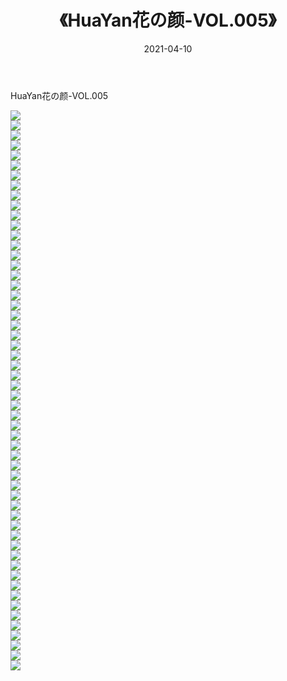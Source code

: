 ﻿---
layout: post
title:  《HuaYan花の颜-VOL.005》
date:   2021-04-10
img: http://img.660000.xyz/Sharelink/网络美图/2021/HuaYan花の颜-VOL.005/000.jpg
categories: [美女, 清纯, 唯美]
---

HuaYan花の颜-VOL.005

  ![](http://img.660000.xyz/Sharelink/网络美图/2021/HuaYan花の颜-VOL.005/001.jpg) <br> ![](http://img.660000.xyz/Sharelink/网络美图/2021/HuaYan花の颜-VOL.005/002.jpg) <br> ![](http://img.660000.xyz/Sharelink/网络美图/2021/HuaYan花の颜-VOL.005/003.jpg) <br> ![](http://img.660000.xyz/Sharelink/网络美图/2021/HuaYan花の颜-VOL.005/004.jpg) <br> ![](http://img.660000.xyz/Sharelink/网络美图/2021/HuaYan花の颜-VOL.005/005.jpg) <br> ![](http://img.660000.xyz/Sharelink/网络美图/2021/HuaYan花の颜-VOL.005/006.jpg) <br> ![](http://img.660000.xyz/Sharelink/网络美图/2021/HuaYan花の颜-VOL.005/007.jpg) <br> ![](http://img.660000.xyz/Sharelink/网络美图/2021/HuaYan花の颜-VOL.005/008.jpg) <br> ![](http://img.660000.xyz/Sharelink/网络美图/2021/HuaYan花の颜-VOL.005/009.jpg) <br> ![](http://img.660000.xyz/Sharelink/网络美图/2021/HuaYan花の颜-VOL.005/010.jpg) <br> ![](http://img.660000.xyz/Sharelink/网络美图/2021/HuaYan花の颜-VOL.005/011.jpg) <br> ![](http://img.660000.xyz/Sharelink/网络美图/2021/HuaYan花の颜-VOL.005/012.jpg) <br> ![](http://img.660000.xyz/Sharelink/网络美图/2021/HuaYan花の颜-VOL.005/013.jpg) <br> ![](http://img.660000.xyz/Sharelink/网络美图/2021/HuaYan花の颜-VOL.005/014.jpg) <br> ![](http://img.660000.xyz/Sharelink/网络美图/2021/HuaYan花の颜-VOL.005/015.jpg) <br> ![](http://img.660000.xyz/Sharelink/网络美图/2021/HuaYan花の颜-VOL.005/016.jpg) <br> ![](http://img.660000.xyz/Sharelink/网络美图/2021/HuaYan花の颜-VOL.005/017.jpg) <br> ![](http://img.660000.xyz/Sharelink/网络美图/2021/HuaYan花の颜-VOL.005/018.jpg) <br> ![](http://img.660000.xyz/Sharelink/网络美图/2021/HuaYan花の颜-VOL.005/019.jpg) <br> ![](http://img.660000.xyz/Sharelink/网络美图/2021/HuaYan花の颜-VOL.005/020.jpg) <br> ![](http://img.660000.xyz/Sharelink/网络美图/2021/HuaYan花の颜-VOL.005/021.jpg) <br> ![](http://img.660000.xyz/Sharelink/网络美图/2021/HuaYan花の颜-VOL.005/022.jpg) <br> ![](http://img.660000.xyz/Sharelink/网络美图/2021/HuaYan花の颜-VOL.005/023.jpg) <br> ![](http://img.660000.xyz/Sharelink/网络美图/2021/HuaYan花の颜-VOL.005/024.jpg) <br> ![](http://img.660000.xyz/Sharelink/网络美图/2021/HuaYan花の颜-VOL.005/025.jpg) <br> ![](http://img.660000.xyz/Sharelink/网络美图/2021/HuaYan花の颜-VOL.005/026.jpg) <br> ![](http://img.660000.xyz/Sharelink/网络美图/2021/HuaYan花の颜-VOL.005/027.jpg) <br> ![](http://img.660000.xyz/Sharelink/网络美图/2021/HuaYan花の颜-VOL.005/028.jpg) <br> ![](http://img.660000.xyz/Sharelink/网络美图/2021/HuaYan花の颜-VOL.005/029.jpg) <br> ![](http://img.660000.xyz/Sharelink/网络美图/2021/HuaYan花の颜-VOL.005/030.jpg) <br> ![](http://img.660000.xyz/Sharelink/网络美图/2021/HuaYan花の颜-VOL.005/031.jpg) <br> ![](http://img.660000.xyz/Sharelink/网络美图/2021/HuaYan花の颜-VOL.005/032.jpg) <br> ![](http://img.660000.xyz/Sharelink/网络美图/2021/HuaYan花の颜-VOL.005/033.jpg) <br> ![](http://img.660000.xyz/Sharelink/网络美图/2021/HuaYan花の颜-VOL.005/034.jpg) <br> ![](http://img.660000.xyz/Sharelink/网络美图/2021/HuaYan花の颜-VOL.005/035.jpg) <br> ![](http://img.660000.xyz/Sharelink/网络美图/2021/HuaYan花の颜-VOL.005/036.jpg) <br> ![](http://img.660000.xyz/Sharelink/网络美图/2021/HuaYan花の颜-VOL.005/037.jpg) <br> ![](http://img.660000.xyz/Sharelink/网络美图/2021/HuaYan花の颜-VOL.005/038.jpg) <br> ![](http://img.660000.xyz/Sharelink/网络美图/2021/HuaYan花の颜-VOL.005/039.jpg) <br> ![](http://img.660000.xyz/Sharelink/网络美图/2021/HuaYan花の颜-VOL.005/040.jpg) <br> ![](http://img.660000.xyz/Sharelink/网络美图/2021/HuaYan花の颜-VOL.005/041.jpg) <br> ![](http://img.660000.xyz/Sharelink/网络美图/2021/HuaYan花の颜-VOL.005/042.jpg) <br> ![](http://img.660000.xyz/Sharelink/网络美图/2021/HuaYan花の颜-VOL.005/043.jpg) <br> ![](http://img.660000.xyz/Sharelink/网络美图/2021/HuaYan花の颜-VOL.005/044.jpg) <br> ![](http://img.660000.xyz/Sharelink/网络美图/2021/HuaYan花の颜-VOL.005/045.jpg) <br> ![](http://img.660000.xyz/Sharelink/网络美图/2021/HuaYan花の颜-VOL.005/046.jpg) <br> ![](http://img.660000.xyz/Sharelink/网络美图/2021/HuaYan花の颜-VOL.005/047.jpg) <br> ![](http://img.660000.xyz/Sharelink/网络美图/2021/HuaYan花の颜-VOL.005/048.jpg) <br> ![](http://img.660000.xyz/Sharelink/网络美图/2021/HuaYan花の颜-VOL.005/049.jpg) <br> ![](http://img.660000.xyz/Sharelink/网络美图/2021/HuaYan花の颜-VOL.005/050.jpg) <br> ![](http://img.660000.xyz/Sharelink/网络美图/2021/HuaYan花の颜-VOL.005/051.jpg) <br> ![](http://img.660000.xyz/Sharelink/网络美图/2021/HuaYan花の颜-VOL.005/052.jpg) <br> ![](http://img.660000.xyz/Sharelink/网络美图/2021/HuaYan花の颜-VOL.005/053.jpg) <br> ![](http://img.660000.xyz/Sharelink/网络美图/2021/HuaYan花の颜-VOL.005/054.jpg) <br> ![](http://img.660000.xyz/Sharelink/网络美图/2021/HuaYan花の颜-VOL.005/055.jpg) <br> ![](http://img.660000.xyz/Sharelink/网络美图/2021/HuaYan花の颜-VOL.005/056.jpg) <br>